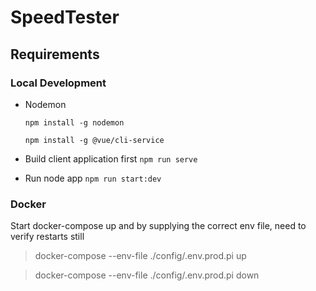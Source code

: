 # SpeedTester

## Requirements

### Local Development

- Nodemon

  `npm install -g nodemon`

  `npm install -g @vue/cli-service`

- Build client application first
  `npm run serve`
- Run node app
  `npm run start:dev`

### Docker

Start docker-compose up and by supplying the correct env file, need to verify restarts still

> docker-compose --env-file ./config/.env.prod.pi up

> docker-compose --env-file ./config/.env.prod.pi down
